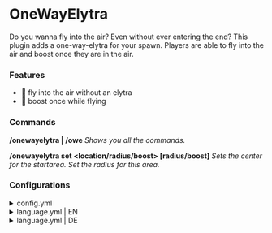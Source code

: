 # OneWayElytra
Do you wanna fly into the air? Even without ever entering the end? This plugin adds a one-way-elytra for your spawn. Players are able to fly into the air and boost once they are in the air.

### Features
- 🪽 fly into the air without an elytra
- 🚀 boost once while flying

### Commands
**/onewayelytra | /owe**
_Shows you all the commands._

**/onewayelytra set <location/radius/boost> [radius/boost]**
_Sets the center for the startarea. Set the radius for this area._

### Configurations

<details>
<summary>config.yml</summary>

```
##
## OneWayElytra | config.yml
##

## radius in blocks
radius: 12

boostMultiplier: 5

## location
location:
  world: world
  x: 0
  y: 300
  z: 0
```


</details>


<details>
<summary>language.yml | EN</summary>


```
# #
# # OneWayElytra | language.yml
# #

prefix: '&5OWE &f» '
commandDenied: '&cYou are not allowed to execute this command!'
locationSet: '&7You set the location &asuccessfully&7.'
radiusSet: '&7You set the radius to &a%radius%&7.'
boostMultiplierSet: '&7You set the boostmultiplier to &a%multiplier%&7.'
wrongArgs: '&cYou tried to use wrong arguments. Please check &4/onewayelytra&c.'

# # boostmessage
primary_color: light_gray
secondary_color: yellow
# # please do not use colorcodes. The primary color will be used for the message and the secondary color will be used for the keybinding.
boostMessage: Press %keybinding% to get a boost.

```


</details>


<details>
<summary>language.yml | DE</summary>


```
##
## OneWayElytra | language.yml
##

prefix: '&5OWE &f» '
commandDenied: '&cDu darfst diesen Befehl nicht benutzen.'
locationSet: '&7Du hast die Position&a erfolgreich &7gesetzt.'
radiusSet: '&7Du hast den Radius auf &a%radius% Blöcke &7eingestellt.'
boostMultiplierSet: '&7Du hast den Boostmultiplikator auf &a%multiplier% &7gesetzt.'
wrongArgs: '&cDu hast einen Fehler bei der Eingabe gemacht. Benutze &4/onewayelytra&c.'
boostMessage: '&7Schlag in die Luft, um einen Schub zu erhalten.'

```


</details>



